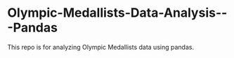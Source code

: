 # Olympic-Medallists-Data-Analysis---Pandas
This repo is for analyzing Olympic Medallists data using pandas.
